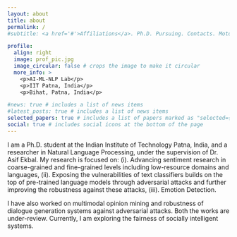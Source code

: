 ```yaml
---
layout: about
title: about
permalink: /
#subtitle: <a href='#'>Affiliations</a>. Ph.D. Pursuing. Contacts. Moto. Etc.

profile:
  align: right
  image: prof_pic.jpg
  image_circular: false # crops the image to make it circular
  more_info: >
    <p>AI-ML-NLP Lab</p>
    <p>IIT Patna, India</p>
    <p>Bihat, Patna, India</p>

#news: true # includes a list of news items
#latest_posts: true # includes a list of news items
selected_papers: true # includes a list of papers marked as "selected={true}"
social: true # includes social icons at the bottom of the page
---
```


I am a Ph.D. student at the Indian Institute of Technology Patna, India, and a researcher in Natural Language Processing, under the supervision of Dr. Asif Ekbal. My research is focused on: (i). Advancing sentiment research in coarse-grained and fine-grained levels including low-resource domains and languages, (ii). Exposing the vulnerabilities of text classifiers builds on the top of pre-trained language models through adversarial attacks and further improving the robustness against these attacks, (iii). Emotion Detection.
 
I have also worked on multimodal opinion mining and robustness of dialogue generation systems against adversarial attacks. Both the works are under-review. Currently, I am exploring the fairness of socially intelligent systems.
